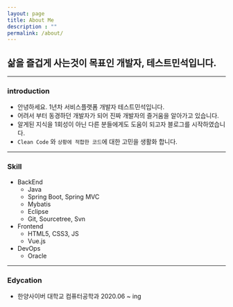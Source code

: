 ```yaml
---
layout: page
title: About Me
description : ""
permalink: /about/
---
```


## 삶을 즐겁게 사는것이 목표인 개발자, 테스트민석입니다.
___

### introduction
- 안녕하세요. 1년차 서비스플랫폼 개발자 테스트민석입니다.
- 어려서 부터 동경하던 개발자가 되어 진짜 개발자의 즐거움을 알아가고 있습니다.
- 알게된 지식을 1회성이 아닌 다른 분들에게도 도움이 되고자 블로그를 시작하였습니다.
- `Clean Code` 와 `상황에 적합한 코드`에 대한 고민을 생활화 합니다.

___

### Skill
 - BackEnd
   - Java
   - Spring Boot, Spring MVC
   - Mybatis
   - Eclipse
   - Git, Sourcetree, Svn
 - Frontend
   - HTML5, CSS3, JS
   - Vue.js
 - DevOps
   - Oracle

 <!-- Work Experience & Projects 실무 프로젝트 의 경험-->
 <!-- Personal Experience & Projects 대외적 활동 및 개인 프로젝트-->
 <!-- Presentation & Article 발표 및 외부에 썼던 글 자료-->
 <!-- Education 공부항목-->
 
 ___

### Edycation
- 한양사이버 대학교 컴퓨터공학과 2020.06 ~ ing